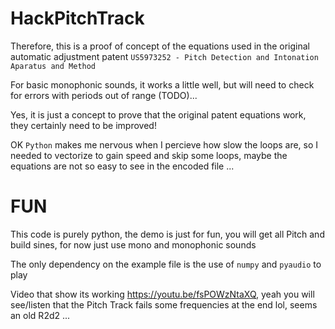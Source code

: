 # HackPitchTrack

Therefore, this is a proof of concept of the equations used in the original automatic adjustment patent `US5973252 - Pitch Detection and Intonation Aparatus and Method`

For basic monophonic sounds, it works a little well, but will need to check for errors with periods out of range (TODO)...

Yes, it is just a concept to prove that the original patent equations work, they certainly need to be improved!

OK `Python` makes me nervous when I percieve how slow the loops are, so I needed to vectorize to gain speed and skip some loops, maybe the equations are not so easy to see in the encoded file ...

# FUN

This code is purely python, the demo is just for fun, you will get all Pitch and build sines, for now just use mono and monophonic sounds

The only dependency on the example file is the use of `numpy` and  `pyaudio` to play

Video that show its working https://youtu.be/fsPOWzNtaXQ, yeah you will see/listen that the Pitch Track fails some frequencies at the end lol, seems an old R2d2 ...

